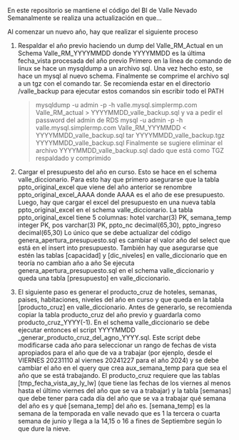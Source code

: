 En este repositorio se mantiene el código del BI de Valle Nevado
Semanalmente se realiza una actualización en que...




Al comenzar un nuevo año, hay que realizar el siguiente proceso
1) Respaldar el año previo haciendo un dump del Valle_RM_Actual en un Schema Valle_RM_YYYYMMDD donde YYYYMMDD es la última fecha_vista procesada del año previo
   Primero en la linea de comando de linux se hace un mysqldump a un archivo sql. Una vez hecho esto, se hace un mysql al nuevo schema. Finalmente se comprime el archivo sql a un tgz con el comando tar.
   Se recomienda estar en el directorio /valle_backup para ejecutar estos comandos sin escribir todo el PATH 
   >mysqldump -u admin -p -h valle.mysql.simplermp.com Valle_RM_actual > YYYYMMDD_valle_backup.sql y va a pedir el password del admin de RDS
   >mysql -u admin -p -h valle.mysql.simplermp.com Valle_RM_YYYMMDD < YYYYMMDD_valle_backup.sql
   >tar YYYYMMDD_valle_backup.tgz YYYYMMDD_valle_backup.sql
   Finalmente se sugiere eliminar el archivo YYYYMMDD_valle_backup.sql dado que está como TGZ respaldado y comprimido

2) Cargar el presupuesto del año en curso. Esto se hace en el schema valle_diccionario.
   Para esto hay que primero asegurarse que la tabla ppto_original_excel que viene del año anterior se renombre ppto_original_excel_AAAA donde AAAA es el año de ese presupuesto.
   Luego, hay que cargar el excel del presupuesto en una nueva tabla ppto_original_excel en el schema valle_diccionario.
   La tabla ppto_original_excel tiene 5 columnas: hotel varchar(3) PK, semana_temp integer PK, pos varchar(3) PK, ppto_nc decimal(65,30), ppto_ingreso decimal(65,30) 
   Lo único que se debe actualizar del código genera_apertura_presupuesto.sql es cambiar el valor año del select que está en el insert into presupuesto.
   También hay que asegurarse que estén las tablas [capacidad] y [dic_niveles] en valle_diccionario que en teoría no cambian año a año
   Se ejecuta genera_apertura_presupuesto.sql en el schema valle_diccionario y queda una tabla [presupuesto] en valle_diccionario.

3) El siguiente paso es generar el producto_cruz de hoteles, semanas, paises, habitaciones, niveles del año en curso y que queda en la tabla [producto_cruz] en valle_diccionario.
   Antes de generarlo, se recomienda copiar la tabla producto_cruz del año previo y guardarla como producto_cruz_YYYY(-1).
   En el schema valle_diccionario se debe ejecutar entonces el script YYYYMMDD _generar_producto_cruz_del_agno_YYYY.sql.
   Este script debe modificarse cada año para seleccionar un rango de fechas de vista apropiados para el año que de va a trabajar (por ejenplo, desde el VIERNES 20231110 al viernes 20241227
   para el año 2024) y se debe cambiar el año en el query que crea aux_semana_temp para que sea el año que se está trabajando.
   El producto_cruz requiere que las tablas [tmp_fecha_vista_ay_ly_lw] (que tiene las fechas de los viernes al menos hasta el último viernes del año que se va a trabajar)
   y la tabla [semanas] que debe tener para cada día del año que se va a trabajar qué semana del año es y qué [semana_temp] del año es. [semana_temp] es la semana de la temporada en valle nevado
   que es 1 la tercera o cuarta semana de junio y llega a la 14,15 o 16 a fines de Septiembre según lo que dure la nieve.   
   
    

   
